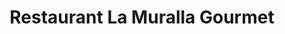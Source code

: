 ---
title: "Restaurant La Muralla Gourmet"
url: /caracas/restaurant-la-muralla-gourmet/
shop: Spirituosen
---